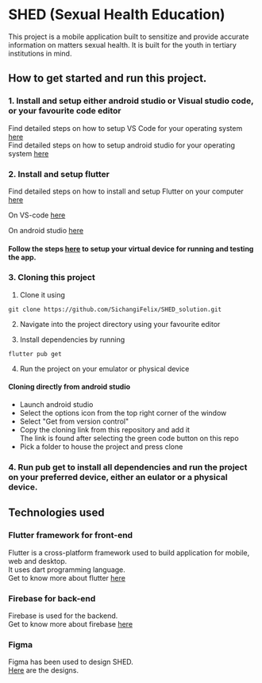 # SHED (Sexual Health Education)
This project is a mobile application built to sensitize and provide accurate information on matters sexual health.
It is built for the youth in tertiary institutions in mind.

## How to get started and run this project.
### 1. Install and setup either android studio or Visual studio code, or your favourite code editor
Find detailed steps on how to setup VS Code for your operating system [here](https://code.visualstudio.com/docs/setup/setup-overview)  
Find detailed steps on how to setup android studio for your operating system [here](https://developer.android.com/studio/install)

### 2. Install and setup flutter 
Find detailed steps on how to install and setup Flutter on your computer [here](https://docs.flutter.dev/get-started/install)

On VS-code [here](https://docs.flutter.dev/development/tools/vs-code)

On android studio [here](https://docs.flutter.dev/development/tools/vs-code)

#### Follow the steps [here](https://docs.flutter.dev/get-started/test-drive?tab=androidstudio) to setup your virtual device for running and testing the app.

### 3. Cloning this project
1. Clone it using 
```
git clone https://github.com/SichangiFelix/SHED_solution.git
```
2. Navigate into the project directory using your favourite editor

3. Install dependencies by running 
```
flutter pub get
```
4. Run the project on your emulator or physical device

#### Cloning directly from android studio
* Launch android studio
* Select the options icon from the top right corner of the window  
* Select "Get from version control"  
* Copy the cloning link from this repository and add it  
  The link is found after selecting the green code button on this repo
* Pick a folder to house the project and press clone  

### 4. Run pub get to install all dependencies and run the project on your preferred device, either an eulator or a physical device.



## Technologies used

### Flutter framework for front-end
Flutter is a cross-platform framework used to build application for mobile, web and desktop.  
It uses dart programming language.  
Get to know more about flutter [here](https://flutter.dev/)

### Firebase for back-end
Firebase is used for the backend.  
Get to know more about firebase [here](https://firebase.google.com/?gclid=CjwKCAiA9NGfBhBvEiwAq5vSy8hVEWYKMIYYWkOin8J15i8BwTWicRxPGTI2Zq7fYGDTi9SDNgSU5hoCsTUQAvD_BwE&gclsrc=aw.ds)  

### Figma   
Figma has been used to design SHED.  
[Here](https://www.figma.com/file/eW3dQXJeigh3wkJzkRQ69O/SHED?node-id=0%3A1&t=ntYXtEz90n5rPMRI-1) are the designs.


